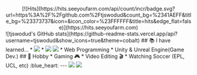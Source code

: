 <div align=center>
[![Hits](https://hits.seeyoufarm.com/api/count/incr/badge.svg?url=https%3A%2F%2Fgithub.com%2Ftjswodud&count_bg=%2341AEFF&title_bg=%23373737&icon=&icon_color=%23FFFFFF&title=hits&edge_flat=false)](https://hits.seeyoufarm.com)
</div>
![tjswodud's GitHub stats](https://github-readme-stats.vercel.app/api?username=tjswodud&show_icons=true&theme=cobalt)
## &#128218; I have learned...
* <img src="https://img.shields.io/badge/Python-00599C?style=flat-square&logo=Python&logoColor=white"/></a>
* <img src="https://img.shields.io/badge/C-00599C?style=flat-square&logo=C&logoColor=white"/></a> <img src="https://img.shields.io/badge/C++-00599C?style=flat-square&logo=C%2B%2B&logoColor=white"/></a>
* Web Programming
* Unity & Unreal Engine(Game Dev.)
## &#127955; Hobby
* Gaming &#127918;
* Video Editing 🎬
* Watching Soccer (EPL, UCL, etc) :blue_heart:
---
<a href="https://www.instagram.com/jae_young.02" target="_blank"><img src="https://img.shields.io/badge/jae_young.02-white?style=round-square&logo=Instagram&logoColor=E4405F"/></a>
<a href="mailto:tjswodud85@gmail.com" target="_blank"><img src="https://img.shields.io/badge/Gmail-F07C3E?style=round-square&logo=Gmail&logoColor=EA4335"/></a>
